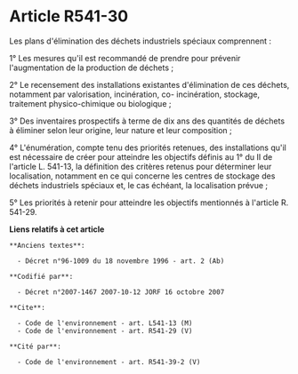 # Article R541-30

Les plans d'élimination des déchets industriels spéciaux comprennent :

1° Les mesures qu'il est recommandé de prendre pour prévenir l'augmentation de la production de déchets ;

2° Le recensement des installations existantes d'élimination de ces déchets, notamment par valorisation, incinération, co-
incinération, stockage, traitement physico-chimique ou biologique ;

3° Des inventaires prospectifs à terme de dix ans des quantités de déchets à éliminer selon leur origine, leur nature et leur
composition ;

4° L'énumération, compte tenu des priorités retenues, des installations qu'il est nécessaire de créer pour atteindre les
objectifs définis au 1° du II de l'article L. 541-13, la définition des critères retenus pour déterminer leur localisation,
notamment en ce qui concerne les centres de stockage des déchets industriels spéciaux et, le cas échéant, la localisation
prévue ;

5° Les priorités à retenir pour atteindre les objectifs mentionnés à l'article R. 541-29.

**Liens relatifs à cet article**

	**Anciens textes**:

	  - Décret n°96-1009 du 18 novembre 1996 - art. 2 (Ab)

	**Codifié par**:

	  - Décret n°2007-1467 2007-10-12 JORF 16 octobre 2007

	**Cite**:

	  - Code de l'environnement - art. L541-13 (M)
	  - Code de l'environnement - art. R541-29 (V)

	**Cité par**:

	  - Code de l'environnement - art. R541-39-2 (V)
